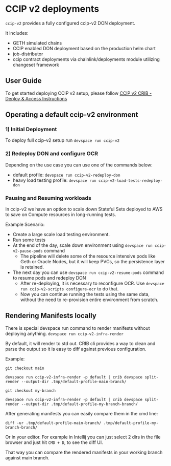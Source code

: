 # CCIP v2 deployments
`ccip-v2` provides a fully configured ccip-v2 DON deployment.

It includes:
* GETH simulated chains
* CCIP enabled DON deployment based on the production helm chart
* job-distributor
* ccip contract deployments via chainlink/deployments module utilizing changeset framework

## User Guide
To get started deploying CCIP v2 setup, please follow [CCIP v2 CRIB - Deploy & Access Instructions ](https://smartcontract-it.atlassian.net/wiki/spaces/CRIB/pages/1024622593/CCIP+v2+CRIB+-+Deploy+Access+Instructions+WIP)


## Operating a default ccip-v2 environment
### 1) Initial Deployment
To deploy full ccip-v2 setup run `devspace run ccip-v2`

### 2) Redeploy DON and configure OCR
Depending on the use case you can use one of the commands below:

- default profile: `devspace run ccip-v2-redeploy-don`
- heavy load testing profile: `devspace run ccip-v2-load-tests-redeploy-don`

### Pausing and Resuming workloads
In ccip-v2 we have an option to scale down Stateful Sets deployed to AWS to save on Compute resources in long-running tests.

Example Scenario:
* Create a large scale load testing environment.
* Run some tests
* At the end of the day, scale down environment using `devspace run ccip-v2-pause-pods` command
  * The pipeline will delete some of the resource intensive pods like Geth or Oracle Nodes, but it will keep PVCs, so the persistence layer is retained.
* The next day you can use `devspace run ccip-v2-resume-pods` command to resume pods and redeploy DON
  * After re-deploying, it is necessary to reconfigure OCR. Use `devspace run ccip-v2-scripts configure-ocr` to do that. 
  * Now you can continue running the tests using the same data, without the need to re-provision entire environment from scratch.

## Rendering Manifests locally
There is special devspace run command to render manifests without deploying anything.
`devspace run ccip-v2-infra-render`

By default, it will render to std out.
CRIB cli provides a way to clean and parse the output so it is easy to diff against previous configuration. 

Example:
```
git checkout main 

devspace run ccip-v2-infra-render -p default | crib devspace split-render --output-dir .tmp/default-profile-main-branch/

git checkout my-branch

devspace run ccip-v2-infra-render -p default | crib devspace split-render --output-dir .tmp/default-profile-my-branch-branch/

```

After generating manifests you can easily compare them in the cmd line:
```
diff -ur .tmp/default-profile-main-branch/ .tmp/default-profile-my-branch-branch/
```

Or in your editor. For example in Intellij you can just select 2 dirs in the file browser and just hit `CMD + D`, to see the diff UI.

That way you can compare the rendered manifests in your working branch against main branch.